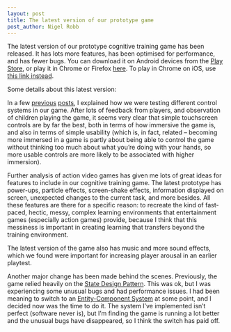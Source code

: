 ```yaml
---
layout: post
title: The latest version of our prototype game
post_author: Nigel Robb
---
```

The latest version of our prototype cognitive training game has been released. It has lots more features, has been optimised for performance, and has fewer bugs. You can download it on Android devices from the [Play Store](https://play.google.com/store/apps/details?id=io.cocoon.template.phaser.taster), or play it in Chrome or Firefox [here](http://tasterproject.com/play/). To play in Chrome on iOS, use [this link instead](http://nrobb.github.io/taster-0.2/www/).

Some details about this latest version:

In a few [previous](http://tasterproject.com/2015/07/10/new-controls/) [posts](http://tasterproject.com/2015/05/29/comparing-controls/), I explained how we were testing different control systems in our game. After lots of feedback from players, and observation of children playing the game, it seems very clear that simple touchscreen controls are by far the best, both in terms of how immersive the game is, and also in terms of simple usability (which is, in fact, related – becoming more immersed in a game is partly about being able to control the game without thinking too much about what you’re doing with your hands, so more usable controls are more likely to be associated with higher immersion).

Further analysis of action video games has given me lots of great ideas for features to include in our cognitive training game. The latest prototype has power-ups, particle effects, screen-shake effects, information displayed on screen, unexpected changes to the current task, and more besides. All these features are there for a specific reason: to recreate the kind of fast-paced, hectic, messy, complex learning environments that entertainment games (especially action games) provide, because I think that this messiness is important in creating learning that transfers beyond the training environment.

The latest version of the game also has music and more sound effects, which we found were important for increasing player arousal in an earlier playtest.

Another major change has been made behind the scenes. Previously, the game relied heavily on the [State Design Pattern](https://en.wikipedia.org/wiki/State_pattern). This was ok, but I was experiencing some unusual bugs and had performance issues. I had been meaning to switch to an [Entity-Component System](https://en.wikipedia.org/wiki/Entity_component_system) at some point, and I decided now was the time to do it. The system I’ve implemented isn’t perfect (software never is), but I’m finding the game is running a lot better and the unusual bugs have disappeared, so I think the switch has paid off.
